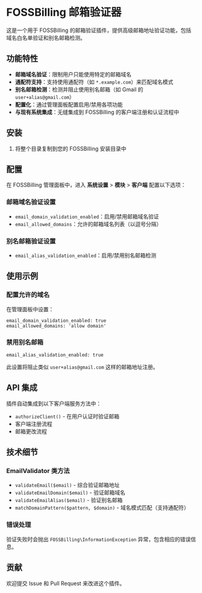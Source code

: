 # FOSSBilling 邮箱验证器

这是一个用于 FOSSBilling 的邮箱验证插件，提供高级邮箱地址验证功能，包括域名白名单验证和别名邮箱检测。

## 功能特性

- **邮箱域名验证**：限制用户只能使用特定的邮箱域名
- **通配符支持**：支持使用通配符（如 `*.example.com`）来匹配域名模式
- **别名邮箱检测**：检测并阻止使用别名邮箱（如 Gmail 的 `user+alias@gmail.com`）
- **配置化**：通过管理面板配置启用/禁用各项功能
- **与现有系统集成**：无缝集成到 FOSSBilling 的客户端注册和认证流程中

## 安装

1. 将整个目录复制到您的 FOSSBilling 安装目录中

## 配置

在 FOSSBilling 管理面板中，进入 **系统设置** > **模块** > **客户端** 配置以下选项：

### 邮箱域名验证设置

- `email_domain_validation_enabled`：启用/禁用邮箱域名验证
- `email_allowed_domains`：允许的邮箱域名列表（以逗号分隔）

### 别名邮箱验证设置

- `email_alias_validation_enabled`：启用/禁用别名邮箱检测

## 使用示例

### 配置允许的域名

在管理面板中设置：

```
email_domain_validation_enabled: true
email_allowed_domains: 'allow domain'
```

### 禁用别名邮箱

```
email_alias_validation_enabled: true
```

此设置将阻止类似 `user+alias@gmail.com` 这样的邮箱地址注册。

## API 集成

插件自动集成到以下客户端服务方法中：

- `authorizeClient()` - 在用户认证时验证邮箱
- 客户端注册流程
- 邮箱更改流程

## 技术细节

### EmailValidator 类方法

- `validateEmail($email)` - 综合验证邮箱地址
- `validateEmailDomain($email)` - 验证邮箱域名
- `validateEmailAlias($email)` - 验证别名邮箱
- `matchDomainPattern($pattern, $domain)` - 域名模式匹配（支持通配符）

### 错误处理

验证失败时会抛出 `FOSSBilling\InformationException` 异常，包含相应的错误信息。

## 贡献

欢迎提交 Issue 和 Pull Request 来改进这个插件。
